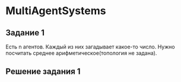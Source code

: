 # MultiAgentSystems

## Задание 1

Есть n агентов. Каждый из них загадывает какое-то число. Нужно посчитать среднее арифметическое(топология не задана).

## Решение задания 1





